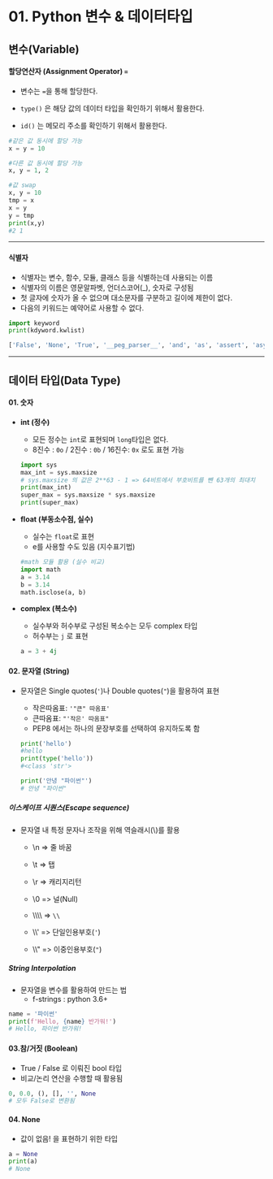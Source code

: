 # 01. Python 변수 & 데이터타입



## 변수(Variable)

#### 할당연산자 (Assignment Operator) `=`

- 변수는 `=`을 통해 할당한다.
- `type()` 은 해당 값의 데이터 타입을 확인하기 위해서 활용한다.

- `id()` 는 메모리 주소를 확인하기 위해서 활용한다.

```python
#같은 값 동시에 할당 가능
x = y = 10

#다른 값 동시에 할당 가능
x, y = 1, 2

#값 swap
x, y = 10
tmp = x
x = y
y = tmp
print(x,y)
#2 1 
```



---

#### 식별자

- 식별자는 변수, 함수, 모듈, 클래스 등을 식별하는데 사용되는 이름 
- 식별자의 이름은 영문알파벳, 언더스코어(_), 숫자로 구성됨
- 첫 글자에 숫자가 올 수 없으며  대소문자를 구분하고 길이에 제한이 없다.
- 다음의 키워드는 예약어로 사용할 수 없다.

```python
import keyword
print(kdyword.kwlist)

['False', 'None', 'True', '__peg_parser__', 'and', 'as', 'assert', 'async', 'await', 'break', 'class', 'continue', 'def', 'del', 'elif', 'else', 'except', 'finally', 'for', 'from', 'global', 'if', 'import', 'in', 'is', 'lambda', 'nonlocal', 'not', 'or', 'pass', 'raise', 'return', 'try', 'while', 'with', 'yield']
```



---

## 데이터 타입(Data Type)

#### 01. 숫자

- **int (정수)**

  - 모든 정수는 `int`로 표현되며 `long`타입은 없다.
  - 8진수 : `0o` / 2진수 : `0b` / 16진수: `0x` 로도 표현 가능

  ```python
  import sys
  max_int = sys.maxsize
  # sys.maxsize 의 값은 2**63 - 1 => 64비트에서 부호비트를 뺀 63개의 최대치
  print(max_int)
  super_max = sys.maxsize * sys.maxsize
  print(super_max)
  ```

- **float (부동소수점, 실수)**

  - 실수는 `float`로 표현
  - e를 사용할 수도 있음 (지수표기법)

  ```python
  #math 모듈 활용 (실수 비교)
  import math  
  a = 3.14
  b = 3.14
  math.isclose(a, b)
  ```

  

- **complex (복소수)**

  - 실수부와 허수부로 구성된 복소수는 모두 complex 타입
  - 허수부는 `j` 로 표현

  ``` python
  a = 3 + 4j
  ```

  

#### 02. 문자열 (String)

- 문자열은 Single quotes(`'`)나 Double quotes(`"`)을 활용하여 표현
  - 작은따옴표: `'"큰" 따옴표'`
  - 큰따옴표: `"'작은' 따옴표"`
  - PEP8 에서는 하나의 문장부호를 선택하여 유지하도록 함

  ```python
  print('hello')
  #hello
  print(type('hello'))
  #<class 'str'>
  
  print('안녕 "파이썬"')
  # 안녕 "파이썬"
  ```



##### **이스케이프 시퀀스(Escape sequence)**

- 문자열 내 특정 문자나 조작을 위해 역슬래시(\\)를 활용

  - \n => 줄 바꿈  

  - \t => 탭  

  - \r  => 캐리지리턴 

  - \0 => 널(Null)  

  - \\\\\\\ =>  `\\`  

  - \\\\'  => 단일인용부호(`'`)  

  - \\\\"  => 이중인용부호(`"`)

    

##### **String Interpolation**

- 문자열을 변수를 활용하여 만드는 법
  - f-strings : python 3.6+

```python
name = '파이썬'
print(f'Hello, {name} 반가워!')
# Hello, 파이썬 반가워!
```



#### 03.참/거짓 (Boolean)

- True / False 로 이뤄진 bool 타입
- 비교/논리 연산을 수행할 때 활용됨

```python
0, 0.0, (), [], '', None
# 모두 False로 변환됨
```



#### 04. None

- 값이 없음! 을 표현하기 위한 타입

```python
a = None
print(a)
# None
```

